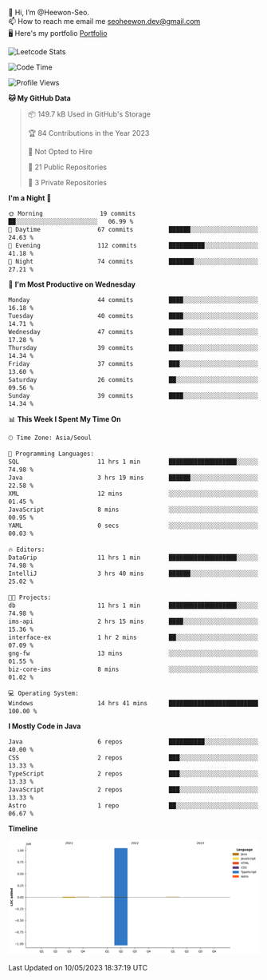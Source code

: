 👋 Hi, I’m @Heewon-Seo.  
📫 How to reach me email me seoheewon.dev@gmail.com   
🖥 Here's my portfolio [Portfolio](https://haileynotes.notion.site/HEEWON-SEO-f98fe97412ee4a6a94fd24fe6832f84c)

![Leetcode Stats](https://leetcode.card.workers.dev/?username=Heewon-Seo)

 <!--START_SECTION:waka-->
![Code Time](http://img.shields.io/badge/Code%20Time-445%20hrs%206%20mins-blue)

![Profile Views](http://img.shields.io/badge/Profile%20Views-1-blue)

**🐱 My GitHub Data** 

> 📦 149.7 kB Used in GitHub's Storage 
 > 
> 🏆 84 Contributions in the Year 2023
 > 
> 🚫 Not Opted to Hire
 > 
> 📜 21 Public Repositories 
 > 
> 🔑 3 Private Repositories 
 > 
**I'm a Night 🦉** 

```text
🌞 Morning                19 commits          ██░░░░░░░░░░░░░░░░░░░░░░░   06.99 % 
🌆 Daytime                67 commits          ██████░░░░░░░░░░░░░░░░░░░   24.63 % 
🌃 Evening                112 commits         ██████████░░░░░░░░░░░░░░░   41.18 % 
🌙 Night                  74 commits          ███████░░░░░░░░░░░░░░░░░░   27.21 % 
```
📅 **I'm Most Productive on Wednesday** 

```text
Monday                   44 commits          ████░░░░░░░░░░░░░░░░░░░░░   16.18 % 
Tuesday                  40 commits          ████░░░░░░░░░░░░░░░░░░░░░   14.71 % 
Wednesday                47 commits          ████░░░░░░░░░░░░░░░░░░░░░   17.28 % 
Thursday                 39 commits          ████░░░░░░░░░░░░░░░░░░░░░   14.34 % 
Friday                   37 commits          ███░░░░░░░░░░░░░░░░░░░░░░   13.60 % 
Saturday                 26 commits          ██░░░░░░░░░░░░░░░░░░░░░░░   09.56 % 
Sunday                   39 commits          ████░░░░░░░░░░░░░░░░░░░░░   14.34 % 
```


📊 **This Week I Spent My Time On** 

```text
🕑︎ Time Zone: Asia/Seoul

💬 Programming Languages: 
SQL                      11 hrs 1 min        ███████████████████░░░░░░   74.98 % 
Java                     3 hrs 19 mins       ██████░░░░░░░░░░░░░░░░░░░   22.58 % 
XML                      12 mins             ░░░░░░░░░░░░░░░░░░░░░░░░░   01.45 % 
JavaScript               8 mins              ░░░░░░░░░░░░░░░░░░░░░░░░░   00.95 % 
YAML                     0 secs              ░░░░░░░░░░░░░░░░░░░░░░░░░   00.03 % 

🔥 Editors: 
DataGrip                 11 hrs 1 min        ███████████████████░░░░░░   74.98 % 
IntelliJ                 3 hrs 40 mins       ██████░░░░░░░░░░░░░░░░░░░   25.02 % 

🐱‍💻 Projects: 
db                       11 hrs 1 min        ███████████████████░░░░░░   74.98 % 
ims-api                  2 hrs 15 mins       ████░░░░░░░░░░░░░░░░░░░░░   15.36 % 
interface-ex             1 hr 2 mins         ██░░░░░░░░░░░░░░░░░░░░░░░   07.09 % 
gng-fw                   13 mins             ░░░░░░░░░░░░░░░░░░░░░░░░░   01.55 % 
biz-core-ims             8 mins              ░░░░░░░░░░░░░░░░░░░░░░░░░   01.02 % 

💻 Operating System: 
Windows                  14 hrs 41 mins      █████████████████████████   100.00 % 
```

**I Mostly Code in Java** 

```text
Java                     6 repos             ██████████░░░░░░░░░░░░░░░   40.00 % 
CSS                      2 repos             ███░░░░░░░░░░░░░░░░░░░░░░   13.33 % 
TypeScript               2 repos             ███░░░░░░░░░░░░░░░░░░░░░░   13.33 % 
JavaScript               2 repos             ███░░░░░░░░░░░░░░░░░░░░░░   13.33 % 
Astro                    1 repo              ██░░░░░░░░░░░░░░░░░░░░░░░   06.67 % 
```



**Timeline**

![Lines of Code chart](https://raw.githubusercontent.com/Heewon-Seo/Heewon-Seo/main/assets/bar_graph.png)


 Last Updated on 10/05/2023 18:37:19 UTC
<!--END_SECTION:waka-->

